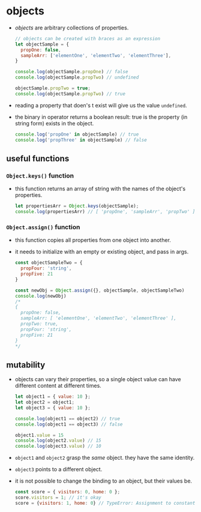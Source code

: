 # objects

+ _objects_ are arbitrary collections of properties.

  ```javascript
  // objects can be created with braces as an expression
  let objectSample = {
    propOne: false,
    sampleArr: ['elementOne', 'elementTwo', 'elementThree'],
  }

  console.log(objectSample.propOne) // false
  console.log(objectSample.propTwo) // undefined

  objectSample.propTwo = true;
  console.log(objectSample.propTwo) // true
  ```

+ reading a property that doen's t exist will give us the value `undefined`.
+ the binary in operator returns a boolean result: true is the property (in string form) exists in the object.

  ```javascript
  console.log('propOne' in objectSample) // true
  console.log('propThree' in objectSample) // false
  ```

## useful functions

### `Object.keys()` function

+ this function returns an array of string with the names of the object's properties.

  ```javascript
  let propertiesArr = Object.keys(objectSample);
  console.log(propertiesArr) // [ 'propOne', 'sampleArr', 'propTwo' ]
  ```

### `Object.assign()` function

+ this function copies all properties from one object into another.
+ it needs to initialize with an empty or existing object, and pass in args.

  ```javascript
  const objectSampleTwo = {
    propFour: 'string',
    propFive: 21
  }

  const newObj = Object.assign({}, objectSample, objectSampleTwo)
  console.log(newObj)
  /*
  {
    propOne: false,
    sampleArr: [ 'elementOne', 'elementTwo', 'elementThree' ],
    propTwo: true,
    propFour: 'string',
    propFive: 21
  }
  */
  ```

## mutability

+ objects can vary their properties, so a single object value can have different content at different times.

  ```javascript
  let object1 = { value: 10 };
  let object2 = object1;
  let object3 = { value: 10 };

  console.log(object1 == object2) // true
  console.log(object1 == object3) // false

  object1.value = 15
  console.log(object2.value) // 15
  console.log(object3.value) // 10
  ```

+ `object1` and `object2` grasp the _same_ object. they have the same identity.
+ `object3` points to a different object.
+ it is not possible to change the binding to an object, but their values be.

  ```javascript
  const score = { visitors: 0, home: 0 };
  score.visitors = 1; // it's okay
  score = {visitors: 1, home: 0} // TypeError: Assignment to constant variable
  ```